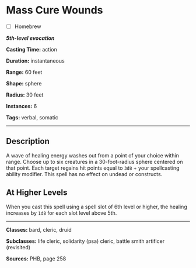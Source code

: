 # Mass Cure Wounds

- [ ] Homebrew

***5th-level evocation***

**Casting Time:** action

**Duration:** instantaneous

**Range:** 60 feet

**Shape:** sphere

**Radius:** 30 feet

**Instances:** 6

**Tags:** verbal, somatic

---

## Description
A wave of healing energy washes out from a point of your choice within range.
Choose up to six creatures in a 30-foot-radius sphere centered on that point.
Each target regains hit points equal to `3d8` + your spellcasting ability modifier.
This spell has no effect on undead or constructs.

## At Higher Levels
When you cast this spell using a spell slot of 6th level or higher, the healing increases by `1d8` for each slot level above 5th.

---

**Classes:** bard, cleric, druid

**Subclasses:** life cleric, solidarity (psa) cleric, battle smith artificer (revisited)

**Sources:** PHB, page 258
